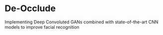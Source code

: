 # De-Occlude
Implementing  Deep Convoluted GANs combined with state-of-the-art CNN models to improve facial recognition
